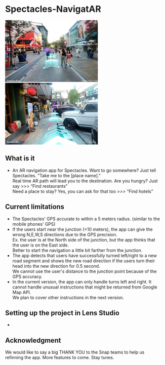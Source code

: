 # Spectacles-NavigatAR
<img src="https://github.com/Utopia-Lab-Studio/Spectacles-NavigatAR/blob/main/Capture.JPG" alt="shot 1" width="300" height="200">
<img src="https://github.com/Utopia-Lab-Studio/Spectacles-NavigatAR/blob/main/Capture2.JPG" alt="shot 2" width="300" height="200">

## What is it
- An AR navigation app for Spectacles.  Want to go somewhere? Just tell Spectacles. "Take me to the [place name]." \
Real time AR path will lead you to the destination. Are you hungry? Just say >>> “Find restaurants” \
Need a place to stay? Yes, you can ask for that too >>> “Find hotels” 

## Current limitations
- The Spectacles' GPS accurate to within a 5 meters radius. (similar to the mobile phones' GPS)
- If the users start near the junction (<10 meters), the app can give the wrong N,E,W,S directions due to the GPS precision. \
  Ex. the user is at the North side of the junction, but the app thinks that the user is on the East side.  \
  Better to start the navigation a little bit farther from the junction.
- The app detects that users have successfully turned left/right to a new road segment and shows the new road direction if the users turn their head into the new direction for 0.5 second.  \
  We cannot use the user's distance to the junction point because of the GPS accuracy.
- In the current version, the app can only handle turns left and right.  It cannot handle unusual instructions that might be returned from Google Map API. \
  We plan to cover other instructions in the next version. 


## Setting up the project in Lens Studio
-


## Acknowledgment
We would like to say a big THANK YOU to the Snap teams to help us refinning the app. More features to come. Stay tunes.

